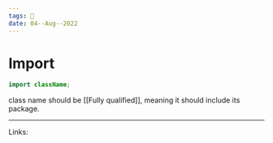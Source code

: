 ```yaml
---
tags: 🌱
date: 04--Aug--2022
---
```


# Import

```java
import className;
```

class name should be [[Fully qualified]], meaning it should include its package.

---
Links: 